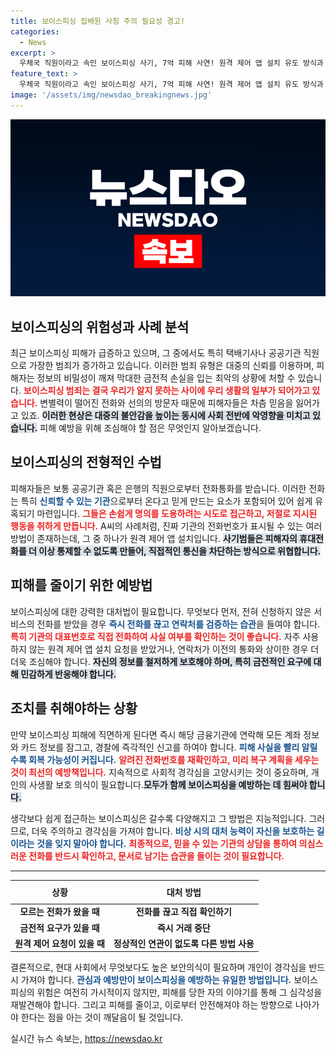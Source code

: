 ```yaml
---
title: 보이스피싱 집배원 사칭 주의 필요성 경고!
categories:
  - News
excerpt: >
  우체국 직원이라고 속인 보이스피싱 사기, 7억 피해 사연! 원격 제어 앱 설치 유도 방식과 신종 수법을 경찰이 경고합니다. 믿을 수 있는 대표번호로 반드시 확인하세요!
feature_text: >
  우체국 직원이라고 속인 보이스피싱 사기, 7억 피해 사연! 원격 제어 앱 설치 유도 방식과 신종 수법을 경찰이 경고합니다. 믿을 수 있는 대표번호로 반드시 확인하세요!
image: '/assets/img/newsdao_breakingnews.jpg'
---
```


<p><img src="/assets/img/newsdao_breakingnews.jpg" alt="bookingtag 속보" /></p>

<h2 data-ke-size="size26">보이스피싱의 위험성과 사례 분석</h2>

<p data-ke-size="size16">최근 보이스피싱 피해가 급증하고 있으며, 그 중에서도 특히 택배기사나 공공기관 직원으로 가장한 범죄가 증가하고 있습니다. 이러한 범죄 유형은 대중의 신뢰를 이용하며, 피해자는 정보의 비밀성이 깨져 막대한 금전적 손실을 입는 최악의 상황에 처할 수 있습니다. <b><span style="color: #ee2323;">보이스피싱 범죄는 결국 우리가 알지 못하는 사이에 우리 생활의 일부가 되어가고 있습니다.</span></b> 변별력이 떨어진 전화와 선의의 방문자 때문에 피해자들은 차츰 믿음을 잃어가고 있죠. <b><span style="background-color: #21538527;">이러한 현상은 대중의 불안감을 높이는 동시에 사회 전반에 악영향을 미치고 있습니다.</span></b> 피해 예방을 위해 조심해야 할 점은 무엇인지 알아보겠습니다.</p>

<h2 data-ke-size="size26">보이스피싱의 전형적인 수법</h2>

<p data-ke-size="size16">피해자들은 보통 공공기관 혹은 은행의 직원으로부터 전화통화를 받습니다. 이러한 전화는 특히 <b><span style="color: #1a5490;">신뢰할 수 있는 기관</span></b>으로부터 온다고 믿게 만드는 요소가 포함되어 있어 쉽게 유혹되기 마련입니다. <b><span style="color: #ee2323;">그들은 손쉽게 명의를 도용하려는 시도로 접근하고, 저절로 지시된 행동을 취하게 만듭니다.</span></b> A씨의 사례처럼, 진짜 기관의 전화번호가 표시될 수 있는 여러 방법이 존재하는데, 그 중 하나가 원격 제어 앱 설치입니다. <b><span style="background-color: #21538527;">사기범들은 피해자의 휴대전화를 더 이상 통제할 수 없도록 만들어, 직접적인 통신을 차단하는 방식으로 위협합니다.</span></b></p>

<h2 data-ke-size="size26">피해를 줄이기 위한 예방법</h2>

<p data-ke-size="size16">보이스피싱에 대한 강력한 대처법이 필요합니다. 무엇보다 먼저, 전혀 신청하지 않은 서비스의 전화를 받았을 경우 <b><span style="color: #1a5490;">즉시 전화를 끊고 연락처를 검증하는 습관</span></b>을 들여야 합니다. <b><span style="color: #ee2323;">특히 기관의 대표번호로 직접 전화하여 사실 여부를 확인하는 것이 좋습니다.</span></b> 자주 사용하지 않는 원격 제어 앱 설치 요청을 받았거나, 연락처가 이전의 통화와 상이한 경우 더 더욱 조심해야 합니다. <b><span style="background-color: #21538527;">자신의 정보를 철저하게 보호해야 하며, 특히 금전적인 요구에 대해 민감하게 반응해야 합니다.</span></b></p>

<h2 data-ke-size="size26">조치를 취해야하는 상황</h2>

<p data-ke-size="size16">만약 보이스피싱 피해에 직면하게 된다면 즉시 해당 금융기관에 연락해 모든 계좌 정보와 카드 정보를 잠그고, 경찰에 즉각적인 신고를 하여야 합니다. <b><span style="color: #1a5490;">피해 사실을 빨리 알릴수록 회복 가능성이 커집니다.</span></b> <b><span style="color: #ee2323;">알려진 전화번호를 재확인하고, 미리 복구 계획을 세우는 것이 최선의 예방책입니다.</span></b> 지속적으로 사회적 경각심을 고양시키는 것이 중요하며, 개인의 사생활 보호 의식이 필요합니다.<b><span style="background-color: #21538527;">모두가 함께 보이스피싱을 예방하는 데 힘써야 합니다.</span></b></p>

<p data-ke-size="size16">생각보다 쉽게 접근하는 보이스피싱은 갈수록 다양해지고 그 방법은 지능적입니다. 그러므로, 더욱 주의하고 경각심을 가져야 합니다. <b><span style="color: #1a5490;">비상 시의 대처 능력이 자신을 보호하는 길이라는 것을 잊지 말아야 합니다.</span></b> <b><span style="color: #ee2323;">최종적으로, 믿을 수 있는 기관의 상담을 통하여 의심스러운 전화를 반드시 확인하고, 문서로 남기는 습관을 들이는 것이 필요합니다.</span></b></p>

<hr>

<table style="width: 100%;">
  <thead>
    <tr>
      <th style="text-align: center; height: 30px;"><b>상황</b></th>
      <th style="text-align: center; height: 30px;"><b>대처 방법</b></th>
    </tr>
  </thead>
  <tbody>
    <tr>
      <td style="text-align: center; height: 17px;"><b>모르는 전화가 왔을 때</b></td>
      <td style="text-align: center; height: 17px;"><b>전화를 끊고 직접 확인하기</b></td>
    </tr>
    <tr>
      <td style="text-align: center; height: 17px;"><b>금전적 요구가 있을 때</b></td>
      <td style="text-align: center; height: 17px;"><b>즉시 거래 중단</b></td>
    </tr>
    <tr>
      <td style="text-align: center; height: 17px;"><b>원격 제어 요청이 있을 때</b></td>
      <td style="text-align: center; height: 17px;"><b>정상적인 연관이 없도록 다른 방법 사용</b></td>
    </tr>
  </tbody>
</table>

<p data-ke-size="size16">결론적으로, 현대 사회에서 무엇보다도 높은 보안의식이 필요하며 개인이 경각심을 반드시 가져야 합니다. <b><span style="color: #1a5490;">관심과 예방만이 보이스피싱을 예방하는 유일한 방법입니다.</span></b> 보이스피싱의 위험은 여전히 가시적이지 않지만, 피해를 당한 자의 이야기를 통해 그 심각성을 재발견해야 합니다. 그리고 피해를 줄이고, 이로부터 안전해져야 하는 방향으로 나아가야 한다는 점을 아는 것이 깨달음이 될 것입니다.</p>
실시간 뉴스 속보는, <a href="https://newsdao.kr" rel="dofollow">https://newsdao.kr</a>


